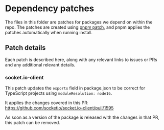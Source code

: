 # Dependency patches

The files in this folder are patches for packages we depend on within the repo. The patches are created using
[pnpm patch](https://pnpm.io/cli/patch), and pnpm applies the patches automatically when running install.

## Patch details

Each patch is described here, along with any relevant links to issues or PRs and any additional relevant details.

### socket.io-client

This patch updates the `exports` field in package.json to be correct for TypeScript projects using
`moduleResolution: node16`.

It applies the changes covered in this PR: https://github.com/socketio/socket.io-client/pull/1595

As soon as a version of the package is released with the changes in that PR, this patch can be removed.
